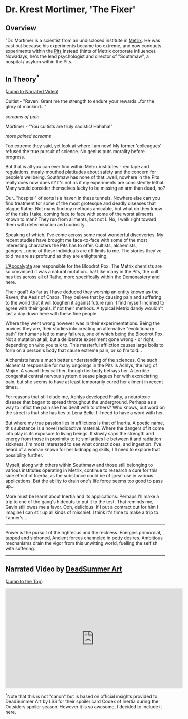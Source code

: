# Dr. Krest Mortimer, 'The Fixer'

## Overview

"Dr. Mortimer is a scientist from an undisclosed institute in [Metrix](../world-of-rathe/metrix/metrix.md). He was cast out because his experiments became too extreme, and now conducts experiments within the [Pits](../world-of-rathe/pits/pits.md) instead (hints of Metrix corporate influence). Nowadays, he's the lead psychologist and director of "Southmaw", a hospital / asylum within the Pits.

## In Theory<sup>*</sup>

<p>
(<a href="narrated-video-by-deadsummer-art">Jump to Narrated Video</a>)
</p>

Cultist - "Raven! Grant me the strength to endure your rewards...for the glory of mankind..."

_screams of pain_

Mortimer - "You cultists are truly sadistic! Hahaha!"

_more pained screams_

Too extreme they said, yet look at where I am now! My former 'colleagues' refused the true pursuit of science. No genius puts morality before progress.

But that is all you can ever find within Metrix institutes - red tape and regulations, mealy-mouthed platitudes about safety and the concern for people's wellbeing. Southmaw has none of that...well, nowhere in the Pits really does now does it? It's not as if my experiments are consistently lethal. Many would consider themselves lucky to be missing an arm than dead, no?

Our..."hospital" of sorts is a haven in these tunnels. Nowhere else can you find treatment for some of the most grotesque and deadly diseases that plague Rathe. Not many find my methods amicable, but what do they know of the risks I take, coming face to face with some of the worst ailments known to man? They run from ailments, but not I. No, I walk right toward them with determination and curiosity.

Speaking of which, I've come across some most wonderful discoveries. My recent studies have brought me face-to-face with some of the most interesting characters the Pits has to offer. Cultists, alchemists, gangers...none of these individuals are off limits to me. The stories they've told me are as profound as they are enlightening.

[L'Apocalypta](../world-of-rathe/pits/blackjacks-mercenary-group.md#lapocalypta) are responsible for the Bloodrot Pox. The Metrix chemists are so convinced it was a natural mutation...ha! Like many in the Pits, the cult has ties across all of Rathe, more specifically within the [Demonastery](../world-of-rathe/demonastery/demonastery.md) and here.

Their goal? As far as I have deduced they worship an entity known as the Raven, the Aesir of Chaos. They believe that by causing pain and suffering to the world that it will toughen it against future ruin. I find myself inclined to agree with their goals, if not their methods. A typical Metrix dandy wouldn't last a day down here with these fine people.

Where they went wrong however was in their experimentations. Being the novices they are, their studies into creating an alternative "evolutionary path" for humans led to many failures, one of which being the Bloodrot Pox. Not a mutation at all, but a deliberate experiment gone wrong - or right, depending on who you talk to. This masterful affliction causes large boils to form on a person's body that cause extreme pain, or so I'm told...

Alchemists have a much better understanding of the sciences. One such alchemist responsible for many ongoings in the Pits is Achlys, the hag of Mojire. A savant they call her, though her body betrays her. A terrible congenital central nervous system disease plagues her with excruciating pain, but she seems to have at least temporarily cured her ailment in recent times.

For reasons that still elude me, Achlys developed Frailty, a neurotoxic disease that began to spread throughout the underground. Perhaps as a way to inflict the pain she has dealt with to others? Who knows, but word on the street is that she has ties to Lena Belle. I'll need to have a word with her.

But where my true passion lies in afflictions is that of Inertia. A poetic name, this substance is a novel radioactive material. Where the dangers of it come into play is its exposure to living beings. It slowly saps the strength and energy from those in proximity to it; similarities lie between it and radiation sickness. I'm most interested to see what contact does, and ingestion. I've heard of a woman known for her kidnapping skills, I'll need to explore that possibility further.

Myself, along with others within Southmaw and those still belonging to various institutes operating in Metrix, continue to research a cure for this side effect of Inertia, as the substance could be of great use in various applications. But the ability to drain one's life force seems too good to pass up...

More must be learnt about Inertia and its applications. Perhaps I'll make a trip to one of the gang's hideouts to put it to the test. That reminds me, Gavin still owes me a favor. Ooh, delicious. If I put a contract out for him I imagine I can stir up all kinds of mischief. I think it's time to make a trip to Tanner's...

---

Power is the pursuit of the righteous and the reckless. Energies primordial, tapped and siphoned, Ancient forces channeled in petty desires. Ambitious mechanisms drain the vigor from this unwitting world, fuelling the selfish with suffering.

---

## Narrated Video by [DeadSummer Art](https://www.youtube.com/@DeadSummerArt)

<p>
(<a href="#in-theory">Jump to the Top</a>)
</p>

<div style="text-align: center;"><iframe width="560" height="315" src="https://www.youtube.com/embed/9ZNQrwFFsl0" title="YouTube video player" frameborder="0" allow="accelerometer; autoplay; clipboard-write; encrypted-media; gyroscope; picture-in-picture; web-share" allowfullscreen></iframe></div>

<sup>*</sup>Note that this is not "canon" but is based on official insights provided to DeadSummer Art by LSS for their spoiler card Codex of Inertia during the Outsiders spoiler season. However it is so awesome, I decided to include it here.
